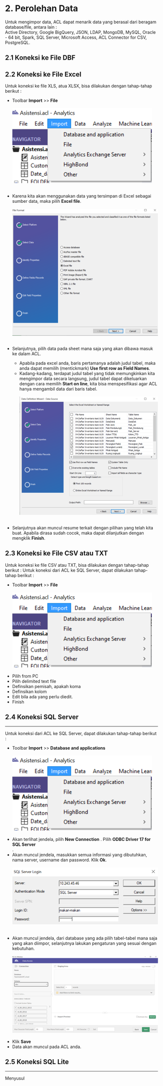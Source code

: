 # 2. Perolehan Data

Untuk mengimpor data, ACL dapat menarik data yang berasal dari beragam database/file, antara lain : <br>
Active Directory, Google BigQuery, JSON, LDAP, MongoDB, MySQL, Oracle - 64 bit, Spark, SQL Server, Microsoft Access, ACL Connector for CSV, PostgreSQL.

## 2.1 Koneksi ke File DBF

## 2.2 Koneksi ke File Excel
Untuk koneksi ke file XLS, atua XLSX, bisa dilakukan dengan tahap-tahap berikut :
* Toolbar **Import** >> **File**<br><br>
  ![SQL1](https://github.com/ansyaku/tabk.acl/blob/main/img/SQL1.png)
  <br><br>
* Karena kita akan menggunakan data yang tersimpan di Excel sebagai sumber data, maka pilih **Excel file**.
  <br><br>
  ![Excel1](https://github.com/ansyaku/tabk.acl/blob/main/img/Excel1.png)
  <br><br>

* Selanjutnya, pilih data pada sheet mana saja yang akan dibawa masuk ke dalam ACL.
  * Apabila pada excel anda, baris pertamanya adalah judul tabel, maka anda dapat memilih (mentickmark) **Use first row as Field Names**.
  * Kadang-kadang, terdapat judul tabel yang tidak memungkinkan kita mengimpor data secara langsung, judul tabel dapat dikeluarkan dengan cara memilih **Start on line**, kita bisa menspesifikasi agar ACL hanya mengambil data dari baris tabel.
  <br><br>
  ![Excel2](https://github.com/ansyaku/tabk.acl/blob/main/img/Excel2.png)
  <br><br>

* Selanjutnya akan muncul resume terkait dengan pilihan yang telah kita buat. Apabila dirasa sudah cocok, maka dapat dilanjutkan dengan mengklik **Finish**.
## 2.3 Koneksi ke File CSV atau TXT
Untuk koneksi ke file CSV atau TXT, bisa dilakukan dengan tahap-tahap berikut :
Untuk koneksi dari ACL ke SQL Server, dapat dilakukan tahap-tahap berikut :
* Toolbar **Import** >> **File**<br><br>
  ![SQL1](https://github.com/ansyaku/tabk.acl/blob/main/img/SQL1.png)
  <br><br>
* Pilih from PC
* Pilih delimited text file
* Definsikan pemisah, apakah koma
* Definsikan kolom
* Edit bila ada yang perlu diedit.
* Finish

## 2.4 Koneksi SQL Server
***

Untuk koneksi dari ACL ke SQL Server, dapat dilakukan tahap-tahap berikut :
* Toolbar **Import** >> **Database and applications**<br><br>
  ![SQL1](https://github.com/ansyaku/tabk.acl/blob/main/img/SQL1.png)
  <br><br>
* Akan terlihat jendela, pilih **New Connection** . Pilih **ODBC Driver 17 for SQL Server**<br>.
* Akan muncul jendela, masukkan semua informasi yang dibutuhkan, nama server, username dan password. Klik **Ok**.
  <br><br>
  ![SQL1](https://github.com/ansyaku/tabk.acl/blob/main/img/SQL2.png)  
  <br><br>
* Akan muncul jendela, dari database yang ada pilih tabel-tabel mana saja yang akan diimpor, selanjutnya lakukan pengaturan yang sesuai dengan kebutuhan.
  <br><br>
  ![SQL1](https://github.com/ansyaku/tabk.acl/blob/main/img/SQL3.png)
  <br><br>
* Klik **Save**
* Data akan muncul pada ACL anda.

## 2.5 Koneksi SQL Lite
***

Menyusul
